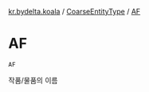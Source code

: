 [kr.bydelta.koala](../index.md) / [CoarseEntityType](index.md) / [AF](./-a-f.md)

# AF

`AF`

작품/물품의 이름

